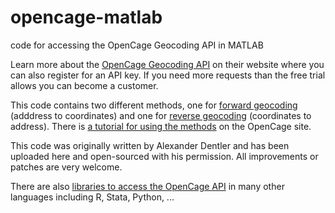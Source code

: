 # opencage-matlab
code for accessing the OpenCage Geocoding API in MATLAB

Learn more about the [OpenCage Geocoding API](https://opencagedata.com) on their website where you can also register for an API key. If you need more requests than the free trial allows you can become a customer. 

This code contains two different methods, one for [forward geocoding](OpenCageForward.m) (adddress to coordinates) and one for [reverse geocoding](OpenCageReverse.m) (coordinates to address). There is [a tutorial for using the methods](https://opencagedata.com/tutorials/geocode-in-matlab) on the OpenCage site.

This code was originally written by Alexander Dentler and has been uploaded here and
open-sourced with his permission. All improvements or patches are very welcome. 

There are also [libraries to access the OpenCage API](https://opencagedata.com/code) in
many other languages including R, Stata, Python, ...
